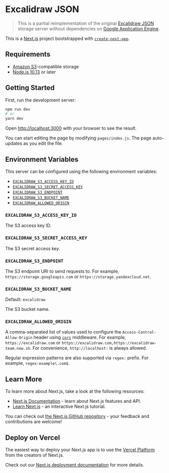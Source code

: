 # Excalidraw JSON

> This is a partial reimplementation of the original [Excalidraw JSON](https://github.com/excalidraw/excalidraw-json) storage server without dependencies on [Google Application Engine](https://cloud.google.com/appengine).

This is a [Next.js](https://nextjs.org/) project bootstrapped with [`create-next-app`](https://github.com/vercel/next.js/tree/canary/packages/create-next-app).

## Requirements

- [Amazon S3](https://aws.amazon.com/s3/)-compatible storage
- [Node.js 10.13](https://nodejs.org/) or later

## Getting Started

First, run the development server:

```bash
npm run dev
# or
yarn dev
```

Open [http://localhost:3000](http://localhost:3000) with your browser to see the result.

You can start editing the page by modifying `pages/index.js`. The page auto-updates as you edit the file.

## Environment Variables

This server can be configured using the following environment variables:

- [`EXCALIDRAW_S3_ACCESS_KEY_ID`](#EXCALIDRAW_S3_ACCESS_KEY_ID)
- [`EXCALIDRAW_S3_SECRET_ACCESS_KEY`](#EXCALIDRAW_S3_SECRET_ACCESS_KEY)
- [`EXCALIDRAW_S3_ENDPOINT`](#EXCALIDRAW_S3_ENDPOINT)
- [`EXCALIDRAW_S3_BUCKET_NAME`](#EXCALIDRAW_S3_BUCKET_NAME)
- [`EXCALIDRAW_ALLOWED_ORIGIN`](#EXCALIDRAW_ALLOWED_ORIGIN)

### `EXCALIDRAW_S3_ACCESS_KEY_ID`

The S3 access key ID.

### `EXCALIDRAW_S3_SECRET_ACCESS_KEY`

The S3 secret access key.

### `EXCALIDRAW_S3_ENDPOINT`

The S3 endpoint URI to send requests to. For example, `https://storage.googleapis.com` or `https://storage.yandexcloud.net`.

### `EXCALIDRAW_S3_BUCKET_NAME`

Default: `excalidraw`

The S3 bucket name.

### `EXCALIDRAW_ALLOWED_ORIGIN`

A comma-separated list of values used to configure the `Access-Control-Allow-Origin` header using [`cors`](https://github.com/expressjs/cors) middleware. For example, `https://excalidraw.com` or `https://excalidraw.com,https://excalidraw-team.now.sh`. For convenience, `http://localhost:` is always allowed.

Regular expression patterns are also supported via `regex:` prefix. For example, `regex:example\.com$`.

## Learn More

To learn more about Next.js, take a look at the following resources:

- [Next.js Documentation](https://nextjs.org/docs) - learn about Next.js features and API.
- [Learn Next.js](https://nextjs.org/learn) - an interactive Next.js tutorial.

You can check out [the Next.js GitHub repository](https://github.com/vercel/next.js/) - your feedback and contributions are welcome!

## Deploy on Vercel

The easiest way to deploy your Next.js app is to use the [Vercel Platform](https://vercel.com/import?utm_medium=default-template&filter=next.js&utm_source=create-next-app&utm_campaign=create-next-app-readme) from the creators of Next.js.

Check out our [Next.js deployment documentation](https://nextjs.org/docs/deployment) for more details.
